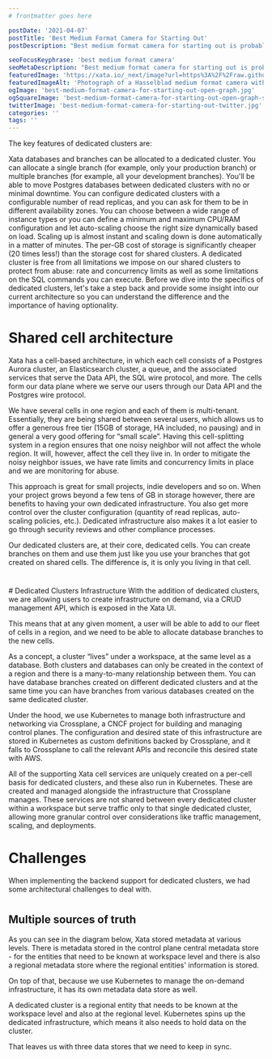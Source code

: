 ```yaml
---
# frontmatter goes here

postDate: '2021-04-07'
postTitle: 'Best Medium Format Camera for Starting Out'
postDescription: "Best medium format camera for starting out is probably a question at the front of your mind right now! Let's take a look."

seoFocusKeyphrase: 'best medium format camera'
seoMetaDescription: "Best medium format camera for starting out is probably a question at the front of your mind right now! Let's take a look."
featuredImage: 'https://xata.io/_next/image?url=https%3A%2F%2Fraw.githubusercontent.com%2Fxataio%2Fmdx-blog%2Fmain%2Fimages%2Fcover-dedicated-clusters.jpg&w=1920&q=75'
featuredImageAlt: 'Photograph of a Hasselblad medium format camera with the focusing screen exposed'
ogImage: 'best-medium-format-camera-for-starting-out-open-graph.jpg'
ogSquareImage: 'best-medium-format-camera-for-starting-out-open-graph-square.jpg'
twitterImage: 'best-medium-format-camera-for-starting-out-twitter.jpg'
categories: ''
tags: ''
---
```


The key features of dedicated clusters are:

Xata databases and branches can be allocated to a dedicated cluster. You can allocate a single branch (for example, only your production branch) or multiple branches (for example, all your development branches).
You'll be able to move Postgres databases between dedicated clusters with no or minimal downtime.
You can configure dedicated clusters with a configurable number of read replicas, and you can ask for them to be in different availability zones.
You can choose between a wide range of instance types or you can define a minimum and maximum CPU/RAM configuration and let auto-scaling choose the right size dynamically based on load. Scaling up is almost instant and scaling down is done automatically in a matter of minutes.
The per-GB cost of storage is significantly cheaper (20 times less!) than the storage cost for shared clusters.
A dedicated cluster is free from all limitations we impose on our shared clusters to protect from abuse: rate and concurrency limits as well as some limitations on the SQL commands you can execute.
Before we dive into the specifics of dedicated clusters, let's take a step back and provide some insight into our current architecture so you can understand the difference and the importance of having optionality.

#

# Shared cell architecture

Xata has a cell-based architecture, in which each cell consists of a Postgres Aurora cluster, an Elasticsearch cluster, a queue, and the associated services that serve the Data API, the SQL wire protocol, and more. The cells form our data plane where we serve our users through our Data API and the Postgres wire protocol.

We have several cells in one region and each of them is multi-tenant. Essentially, they are being shared between several users, which allows us to offer a generous free tier (15GB of storage, HA included, no pausing) and in general a very good offering for “small scale”. Having this cell-splitting system in a region ensures that one noisy neighbor will not affect the whole region. It will, however, affect the cell they live in. In order to mitigate the noisy neighbor issues, we have rate limits and concurrency limits in place and we are monitoring for abuse.

This approach is great for small projects, indie developers and so on. When your project grows beyond a few tens of GB in storage however, there are benefits to having your own dedicated infrastructure. You also get more control over the cluster configuration (quantity of read replicas, auto-scaling policies, etc.). Dedicated infrastructure also makes it a lot easier to go through security reviews and other compliance processes.

Our dedicated clusters are, at their core, dedicated cells. You can create branches on them and use them just like you use your branches that got created on shared cells. The difference is, it is only you living in that cell.

#

# Dedicated Clusters Infrastructure
With the addition of dedicated clusters, we are allowing users to create infrastructure on demand, via a CRUD management API, which is exposed in the Xata UI.

This means that at any given moment, a user will be able to add to our fleet of cells in a region, and we need to be able to allocate database branches to the new cells.

As a concept, a cluster “lives” under a workspace, at the same level as a database. Both clusters and databases can only be created in the context of a region and there is a many-to-many relationship between them. You can have database branches created on different dedicated clusters and at the same time you can have branches from various databases created on the same dedicated cluster.

Under the hood, we use Kubernetes to manage both infrastructure and networking via Crossplane, a CNCF project for building and managing control planes. The configuration and desired state of this infrastructure are stored in Kubernetes as custom definitions backed by Crossplane, and it falls to Crossplane to call the relevant APIs and reconcile this desired state with AWS.

All of the supporting Xata cell services are uniquely created on a per-cell basis for dedicated clusters, and these also run in Kubernetes. These are created and managed alongside the infrastructure that Crossplane manages. These services are not shared between every dedicated cluster within a workspace but serve traffic only to that single dedicated cluster, allowing more granular control over considerations like traffic management, scaling, and deployments.

#

# Challenges

When implementing the backend support for dedicated clusters, we had some architectural challenges to deal with.

#

## Multiple sources of truth

As you can see in the diagram below, Xata stored metadata at various levels. There is metadata stored in the control plane central metadata store - for the entities that need to be known at workspace level and there is also a regional metadata store where the regional entities' information is stored.

On top of that, because we use Kubernetes to manage the on-demand infrastructure, it has its own metadata data store as well.

A dedicated cluster is a regional entity that needs to be known at the workspace level and also at the regional level. Kubernetes spins up the dedicated infrastructure, which means it also needs to hold data on the cluster.

That leaves us with three data stores that we need to keep in sync.

